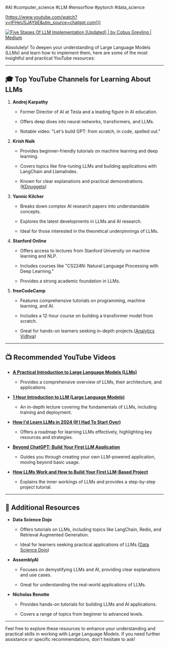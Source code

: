 #AI #computer_science #LLM #tensorflow #pytorch #data_science

[https://www.youtube.com/watch?v=tFHeUSJAYbE&utm_source=chatgpt.com]()

[![Five Stages Of LLM Implementation [Updated] | by Cobus Greyling | Medium](https://tse2.mm.bing.net/th?id=OIP.n02u3TCl3TQyFfQvWVD3TAHaHv&pid=Api)](https://cobusgreyling.medium.com/five-stages-of-llm-implementation-updated-62d1b61c6f02)

Absolutely! To deepen your understanding of Large Language Models (LLMs) and learn how to implement them, here are some of the most insightful and practical YouTube resources:

---

## 🎓 Top YouTube Channels for Learning About LLMs

1. **Andrej Karpathy**
    
    - Former Director of AI at Tesla and a leading figure in AI education.
        
    - Offers deep dives into neural networks, transformers, and LLMs.
        
    - Notable video: "Let's build GPT: from scratch, in code, spelled out."
        
2. **Krish Naik**
    
    - Provides beginner-friendly tutorials on machine learning and deep learning.
        
    - Covers topics like fine-tuning LLMs and building applications with LangChain and LlamaIndex.
        
    - Known for clear explanations and practical demonstrations.([KDnuggets](https://www.kdnuggets.com/5-youtube-channels-to-master-llms?utm_source=chatgpt.com "5 YouTube Channels to Master LLMs - KDnuggets"))
        
3. **Yannic Kilcher**
    
    - Breaks down complex AI research papers into understandable concepts.
        
    - Explores the latest developments in LLMs and AI research.
        
    - Ideal for those interested in the theoretical underpinnings of LLMs.
        
4. **Stanford Online**
    
    - Offers access to lectures from Stanford University on machine learning and NLP.
        
    - Includes courses like "CS224N: Natural Language Processing with Deep Learning."
        
    - Provides a strong academic foundation in LLMs.
        
5. **freeCodeCamp**
    
    - Features comprehensive tutorials on programming, machine learning, and AI.
        
    - Includes a 12-hour course on building a transformer model from scratch.
        
    - Great for hands-on learners seeking in-depth projects.([Analytics Vidhya](https://www.analyticsvidhya.com/blog/2024/09/youtube-channel-to-learn-generative-ai/?utm_source=chatgpt.com "Top 11 YouTube Channels to Learn Generative AI - Analytics Vidhya"))
        

---

## 📺 Recommended YouTube Videos

- **[A Practical Introduction to Large Language Models (LLMs)](https://www.youtube.com/watch?v=tFHeUSJAYbE)**
    
    - Provides a comprehensive overview of LLMs, their architecture, and applications.
        
- **[1 Hour Introduction to LLM (Large Language Models)](https://www.youtube.com/watch?v=xu5_kka-suc)**
    
    - An in-depth lecture covering the fundamentals of LLMs, including training and deployment.
        
- **[How I'd Learn LLMs in 2024 (If I Had To Start Over)](https://www.youtube.com/watch?v=1TG9vDMxr5g)**
    
    - Offers a roadmap for learning LLMs effectively, highlighting key resources and strategies.
        
- **[Beyond ChatGPT: Build Your First LLM Application](https://www.youtube.com/watch?v=pRbbZcL0NMI)**
    
    - Guides you through creating your own LLM-powered application, moving beyond basic usage.
        
- **[How LLMs Work and How to Build Your First LLM-Based Project](https://www.youtube.com/watch?v=49vf07jh5J8)**
    
    - Explains the inner workings of LLMs and provides a step-by-step project tutorial.
        

---

## 🧠 Additional Resources

- **Data Science Dojo**
    
    - Offers tutorials on LLMs, including topics like LangChain, Redis, and Retrieval Augmented Generation.
        
    - Ideal for learners seeking practical applications of LLMs.([Data Science Dojo](https://datasciencedojo.com/blog/large-language-models-youtube-channels/?utm_source=chatgpt.com "Top 9 YouTube Channels to Kickstart Your Learning About LLMs"))
        
- **AssemblyAI**
    
    - Focuses on demystifying LLMs and AI, providing clear explanations and use cases.
        
    - Great for understanding the real-world applications of LLMs.
        
- **Nicholas Renotte**
    
    - Provides hands-on tutorials for building LLMs and AI applications.
        
    - Covers a range of topics from beginner to advanced levels.
        

---

Feel free to explore these resources to enhance your understanding and practical skills in working with Large Language Models. If you need further assistance or specific recommendations, don't hesitate to ask!